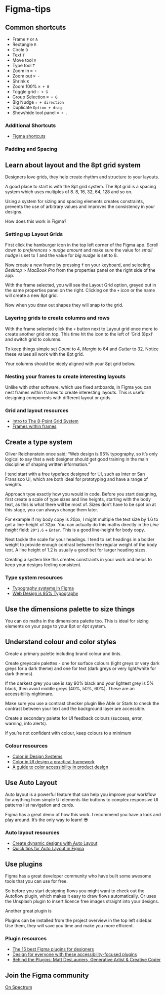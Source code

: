 # Figma-tips

## Common shortcuts

- Frame             `F` or `A`
- Rectangle         `R` 
- Circle            `O`
- Text              `T`
- Move tool        `V`
- Type tool        `T` 
- Zoom in          `⌘ +` 
- Zoom out         `⌘ -`
- Shrink            `K`
- Zoom 100%        `⌘ + 0`
- Toggle grid      `⇧ + G`
- Group Selection  `⌘ + G`
- Big Nudge        `⇧ + direction`
- Duplicate        `Option + drag`
- Show/hide tool panel  `⌘ + .`

### Additional Shortcuts
- [Figma shortcuts](https://shortcuts.design/toolspage-figma.html)

### Padding and Spacing



## Learn about layout and the 8pt grid system

Designers love grids, they help create rhythm and structure to your layouts. 

A good place to start is with the 8pt grid system. The 8pt grid is a spacing system which uses multiples of 8. 8, 16, 32, 64, 128 and so on. 

Using a system for sizing and spacing elements creates constraints, prevents the use of arbitrary values and improves the consistency in your designs. 

How does this work in Figma?

### Setting up Layout Grids

First click the hamburger icon in the top left corner of the Figma app. Scroll down to _preferences_ > _nudge amount_ and make sure the value for _small nudge_ is set to 1 and the value for _big nudge_ is set to 8.

Now create a new frame by pressing `f` on your keyboard, and selecting _Desktop_ > _MacBook Pro_ from the properties panel on the right side of the app.

With the frame selected, you will see the Layout Grid option, greyed out in the same properties panel on the right. Clicking on the `+` icon or the name will create a new 8pt grid.

Now when you draw out shapes they will snap to the grid.

### Layering grids to create columns and rows

With the frame selected click the `+` button next to Layout grid once more to create another grid on top. This time hit the icon to the left of ‘Grid (8px)’ and switch grid to columns. 

To keep things simple set _Count_ to 4, _Margin_ to 64 and _Gutter_ to 32. Notice these values all work with the 8pt grid.

Your columns should be nicely aligned with your 8pt grid below.

### Nesting your frames to create interesting layouts

Unlike with other software, which use fixed artboards, in Figma you can nest frames within frames to create interesting layouts. This is useful designing components with different layout or grids.

### Grid and layout resources
- [Intro to The 8-Point Grid System](https://builttoadapt.io/intro-to-the-8-point-grid-system-d2573cde8632)
- [Frames within frames](https://www.figma.com/blog/grid-systems-for-screen-design/#frames-within-frames)

## Create a type system

Oliver Reichenstein once said; “Web design is 95% typography, so it’s only logical to say that a web designer should get good training in the main discipline of shaping written information.“

I tend start with a free typeface designed for UI, such as Inter or San Fransisco UI, which are both ideal for prototyping and have a range of weights.

Approach type exactly how you would in code. Before you start designing, first create a scale of type sizes and line heights, starting with the body text, as this is what there will be most of. Sizes don’t have to be spot on at this stage, you can always change them later.

For example if my body copy is 20px, I might multiple the text size by 1.6 to get a line-height of 32px. You can actually do this maths directly in the _Line height_ field: `20*1.6` + `Enter`. This is a good line-height for body copy.

Next tackle the scale for your headings. I tend to set headings in a bolder weight to provide enough contrast between the regular weight of the body text. A line height of 1.2 is usually a good bet for larger heading sizes.

Creating a system like this creates constraints in your work and helps to keep your designs feeling consistent. 


### Type system resources
- [Typography systems in Figma](https://www.figma.com/best-practices/typography-systems-in-figma/)
- [Web Design is 95% Typography](https://ia.net/topics/the-web-is-all-about-typography-period)


## Use the dimensions palette to size things

You can do maths in the dimensions palette too. This is ideal for sizing elements on your page to your 8pt or 4pt system.


## Understand colour and color styles

Create a primary palette including brand colour and tints.

Create greyscale palettes - one for surface colours (light greys or very dark greys for a dark theme) and one for text (dark greys or very light/white for dark themes). 

If the darkest grey you use is say 90% black and your lightest grey is 5% black, then avoid middle greys (40%, 50%, 60%). These are an accessibility nightmare. 

Make sure you use a contrast checker plugin like Able or Stark to check the contrast between your text and the background layer are accessible. 

Create a secondary palette for UI feedback colours (success, error, warning, info alerts).

If you’re not confident with colour, keep colours to a minimum 


### Colour resources
- [Color in Design Systems](https://medium.com/eightshapes-llc/color-in-design-systems-a1c80f65fa3)
- [Color in UI design a practical framework](https://medium.com/@erikdkennedy/color-in-ui-design-a-practical-framework-e18cacd97f9e)
- [A guide to color accessibility in product design](https://medium.com/inside-design/a-guide-to-color-accessibility-in-product-design-516e734c160c)

## Use Auto Layout

Auto layout is a powerful feature that can help you improve your workflow for anything from simple UI elements like buttons to complex responsive UI patterns list navigation and cards.

Figma has a great demo of how this work. I recommend you have a look and play around. It’s the only way to learn! 😎

### Auto layout resources
- [Create dynamic designs with Auto Layout](https://help.figma.com/hc/en-us/articles/360040451373-Create-dynamic-designs-with-Auto-Layout)
- [Quick tips for Auto Layout in Figma](https://uxdesign.cc/quick-tips-for-auto-layout-in-figma-411c639a51b0)


## Use plugins

Figma has a great developer community who have built some awesome tools that you can use for free. 

So before you start designing flows you might want to check out the Autoflow plugin, which makes it easy to draw flows automatically. Or uses the Unsplash plugin to insert licence free images straight into your designs.

Another great plugin is 

Plugins can be installed from the project overview in the top left sidebar. Use them, they will save you time and make you more efficient.


### Plugin resources
- [The 15 best Figma plugins for designers](https://uxdesign.cc/the-15-best-figma-plugins-for-designers-so-far-84332ab1a61)
- [Design for everyone with these accessibility-focused plugins](https://www.figma.com/blog/design-for-everyone-with-these-accessibility-focused-plugins/)
- [Behind the Plugins: Matt DesLauriers, Generative Artist & Creative Coder](https://www.figma.com/blog/behind-the-plugins-matt-deslauriers/)


## Join the Figma community

[On Spectrum](https://spectrum.chat/figma/)


